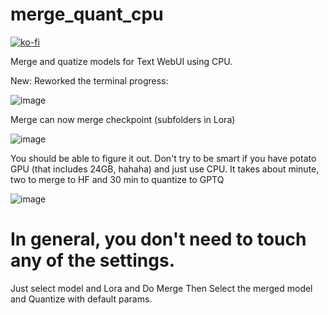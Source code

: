 # merge_quant_cpu
[![ko-fi](https://ko-fi.com/img/githubbutton_sm.svg)](https://ko-fi.com/Q5Q5MOB4M)

Merge and quatize models for Text WebUI using CPU.

New:
Reworked the terminal progress:

![image](https://github.com/FartyPants/merge_quant_cpu/assets/23346289/7778ca9c-02ab-4c4b-b1f0-f1260c84d667)

Merge can now merge checkpoint (subfolders in Lora)

![image](https://github.com/FartyPants/merge_quant_cpu/assets/23346289/1fc8ce22-90f7-42d5-a93e-1c1aab65116e)


You should be able to figure it out.
Don't try to be smart if you have potato GPU (that includes 24GB, hahaha) and just use CPU. It takes about minute, two to merge to HF and 30 min to quantize to GPTQ

![image](https://github.com/FartyPants/merge_quant_cpu/assets/23346289/b59fe564-3c04-4688-938c-85618b87bca1)

# In general, you don't need to touch any of the settings.

Just select model and Lora and Do Merge
Then Select the merged model and Quantize with default params.
